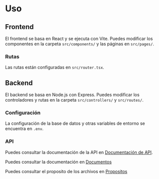# Uso

## Frontend

El frontend se basa en React y se ejecuta con Vite. Puedes modificar los componentes en la carpeta `src/components/` y las páginas en `src/pages/`.

### Rutas

Las rutas están configuradas en `src/router.tsx`.

## Backend

El backend se basa en Node.js con Express. Puedes modificar los controladores y rutas en la carpeta `src/controllers/` y `src/routes/`.

### Configuración

La configuración de la base de datos y otras variables de entorno se encuentra en `.env`.

### API

Puedes consultar la documentación de la API en [Documentación de API](docs/postman.md).

Puedes consultar la documentación en [Documentos](docs/docs.md)

Puedes consultar el proposito de los archivos en [Propositos](docs/iam.md)